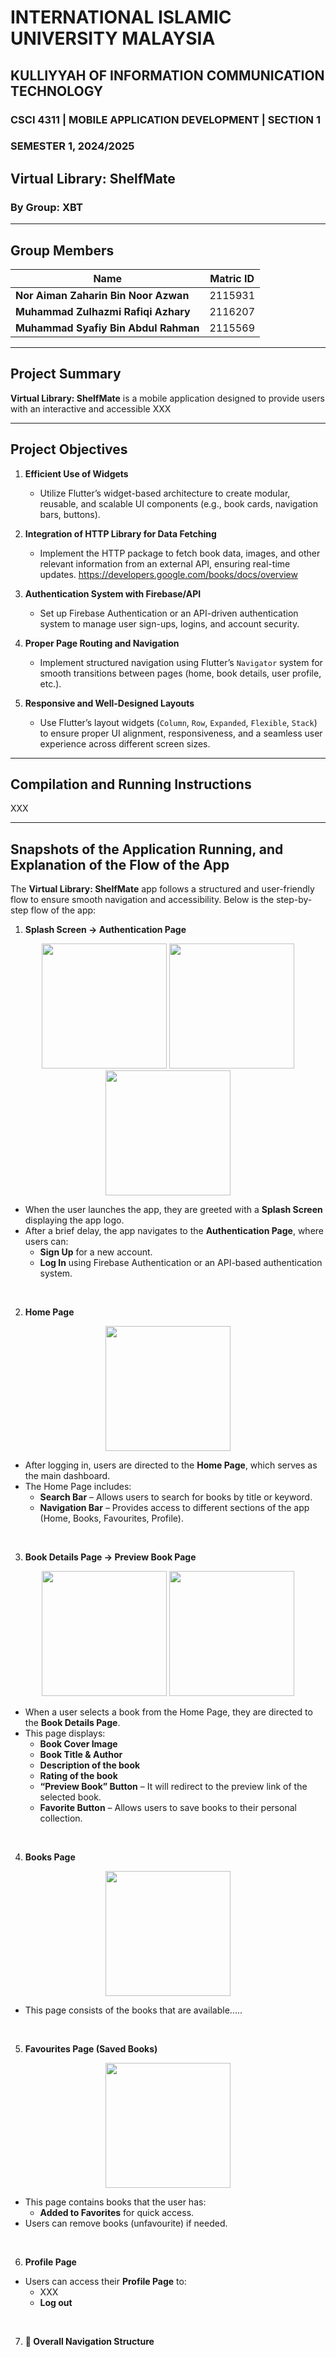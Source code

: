 # INTERNATIONAL ISLAMIC UNIVERSITY MALAYSIA  
## KULLIYYAH OF INFORMATION COMMUNICATION TECHNOLOGY  
### CSCI 4311 | MOBILE APPLICATION DEVELOPMENT | SECTION 1  
### SEMESTER 1, 2024/2025  
## Virtual Library: ShelfMate  

### By Group: XBT  

---

## **Group Members**  

| Name                                   | Matric ID  |  
|----------------------------------------|------------|  
| **Nor Aiman Zaharin Bin Noor Azwan**   | 2115931    |  
| **Muhammad Zulhazmi Rafiqi Azhary**    | 2116207    |  
| **Muhammad Syafiy Bin Abdul Rahman**   | 2115569    |  

---

## **Project Summary**  

**Virtual Library: ShelfMate** is a mobile application designed to provide users with an interactive and accessible XXX

---

## **Project Objectives**  

1. **Efficient Use of Widgets**  
   - Utilize Flutter’s widget-based architecture to create modular, reusable, and scalable UI components (e.g., book cards, navigation bars, buttons).  

2. **Integration of HTTP Library for Data Fetching**  
   - Implement the HTTP package to fetch book data, images, and other relevant information from an external API, ensuring real-time updates.  <link> https://developers.google.com/books/docs/overview </link>

3. **Authentication System with Firebase/API**  
   - Set up Firebase Authentication or an API-driven authentication system to manage user sign-ups, logins, and account security.  

4. **Proper Page Routing and Navigation**  
   - Implement structured navigation using Flutter’s `Navigator` system for smooth transitions between pages (home, book details, user profile, etc.).  

5. **Responsive and Well-Designed Layouts**  
   - Use Flutter’s layout widgets (`Column`, `Row`, `Expanded`, `Flexible`, `Stack`) to ensure proper UI alignment, responsiveness, and a seamless user experience across different screen sizes.  

---

## **Compilation and Running Instructions**

XXX

---

## **Snapshots of the Application Running, and Explanation of the Flow of the App**

The **Virtual Library: ShelfMate** app follows a structured and user-friendly flow to ensure smooth navigation and accessibility. Below is the step-by-step flow of the app:

1. **Splash Screen → Authentication Page**

<p align="center">
  <img src="assets/getStartedPage.png" width="200" />
  <img src="assets/logInPage.png" width="200" />
  <img src="assets/signUpPage.png" width="200" />
</p>

- When the user launches the app, they are greeted with a **Splash Screen** displaying the app logo.  
- After a brief delay, the app navigates to the **Authentication Page**, where users can:  
  - **Sign Up** for a new account.  
  - **Log In** using Firebase Authentication or an API-based authentication system.

<br>

2. **Home Page**

<p align="center">
  <img src="assets/homePage.png" width="200" />
</p>

- After logging in, users are directed to the **Home Page**, which serves as the main dashboard.  
- The Home Page includes:  
  - **Search Bar** – Allows users to search for books by title or keyword.  
  - **Navigation Bar** – Provides access to different sections of the app (Home, Books, Favourites, Profile).

<br>

3. **Book Details Page → Preview Book Page**

<p align="center">
  <img src="assets/bookDetailPage.png" width="200" />
   <img src="assets/previewBookPage.png" width="200" />
</p>

- When a user selects a book from the Home Page, they are directed to the **Book Details Page**.  
- This page displays:  
  - **Book Cover Image**  
  - **Book Title & Author**  
  - **Description of the book**  
  - **Rating of the book**  
  - **“Preview Book” Button** – It will redirect to the preview link of the selected book.
  - **Favorite Button** – Allows users to save books to their personal collection.

<br>

4. **Books Page**

<p align="center">
  <img src="assets/booksPage.png" width="200" />
</p>

- This page consists of the books that are available.....

<br>

5. **Favourites Page (Saved Books)**

<p align="center">
  <img src="assets/favPage.png" width="200" />
</p>

- This page contains books that the user has:  
  - **Added to Favorites** for quick access.
- Users can remove books (unfavourite) if needed.

<br>

6. **Profile Page**  
- Users can access their **Profile Page** to:  
  - XXX
  - **Log out** 

<br>

7. **🔄 Overall Navigation Structure**  
